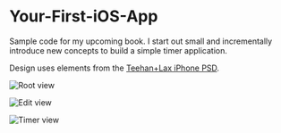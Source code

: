 Your-First-iOS-App
==================

Sample code for my upcoming book. I start out small and incrementally introduce new concepts to build a simple timer application. 

Design uses elements from the [Teehan+Lax iPhone PSD](http://www.teehanlax.com/tools/iphone/).

![Root view](http://static.ashfurrow.com/github/rootView.png)

![Edit view](http://static.ashfurrow.com/github/editView.png)

![Timer view](http://static.ashfurrow.com/github/timerView.png)


